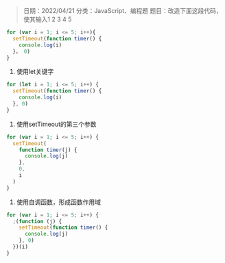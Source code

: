 > 日期：2022/04/21
分类：JavaScript、编程题
题目：改造下面这段代码，使其输入1 2 3 4 5

```JavaScript
for (var i = 1; i <= 5; i++){
  setTimeout(function timer() {
    console.log(i)
  }， 0)
}
```

1. 使用let关键字

```JavaScript
for (let i = 1; i <= 5; i++) {
  setTimeout(function timer() {
    console.log(i)
  }, 0)
}

```
1. 使用setTimeout的第三个参数

```JavaScript
for (var i = 1; i <= 5; i++) {
  setTimeout(
    function timer(j) {
      console.log(j)
    },
    0,
    i
  )
}

```
1. 使用自调函数，形成函数作用域

```JavaScript
for (var i = 1; i <= 5; i++) {
  ;(function (j) {
    setTimeout(function timer() {
      console.log(j)
    }, 0)
  })(i)
}

```

